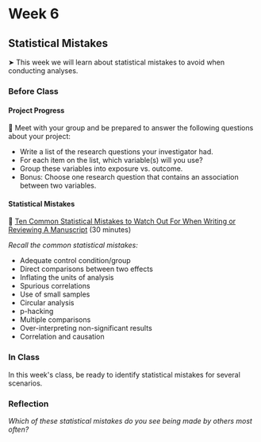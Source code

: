 # Week 6

## Statistical Mistakes

&#x27A4; This week we will learn about statistical mistakes to avoid when conducting analyses.

### Before Class

#### Project Progress

👥 Meet with your group and be prepared to answer the following questions about your project:

* Write a list of the research questions your investigator had. 
* For each item on the list, which variable(s) will you use?
* Group these variables into exposure vs. outcome.
* Bonus: Choose one research question that contains an association between two variables. 

#### Statistical Mistakes

📖 [Ten Common Statistical Mistakes to Watch Out For When Writing or Reviewing A Manuscript](https://elifesciences.org/articles/48175) (30 minutes) <br />

*Recall the common statistical mistakes:*

* Adequate control condition/group  
* Direct comparisons between two effects
* Inflating the units of analysis
* Spurious correlations
* Use of small samples
* Circular analysis 
* p-hacking
* Multiple comparisons
* Over-interpreting non-significant results
* Correlation and causation

### In Class

In this week's class, be ready to identify statistical mistakes for several scenarios.

### Reflection

*Which of these statistical mistakes do you see being made by others most often?*
